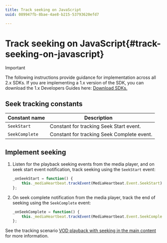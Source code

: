 ```yaml
---
title: Track seeking on JavaScript
uuid: 089947fb-8bae-4ae8-b215-53793620efd7

---
```


# Track seeking on JavaScript{#track-seeking-on-javascript}

>[!IMPORTANT]
>
>The following instructions provide guidance for implementation across all 2.x SDKs. If you are implementing a 1.x version of the SDK, you can download the 1.x Developers Guides here: [Download SDKs.](/help/sdk-implement/download-sdks.md)

## Seek tracking constants

|  Constant name  | Description&nbsp;&nbsp;&nbsp;&nbsp;  |
|---|---|
|  `SeekStart`  | Constant for tracking Seek Start event.  |
|  `SeekComplete`  | Constant for tracking Seek Complete event.  |

## Implement seeking

1. Listen for the playback seeking events from the media player, and on seek start event notification, track seeking using the `SeekStart` event: 

    ```js
    _onSeekStart = function() { 
        this._mediaHeartbeat.trackEvent(MediaHeartbeat.Event.SeekStart); 
    };
    ```

1. On seek complete notification from the media player, track the end of seeking using the `SeekComplete` event: 

    ```js
    _onSeekComplete = function() { 
        this._mediaHeartbeat.trackEvent(MediaHeartbeat.Event.SeekComplete); 
    };
    ```

See the tracking scenario [VOD playback with seeking in the main content](/help/sdk-implement/tracking-scenarios/vod-seeking.md) for more information.
